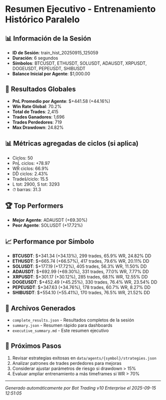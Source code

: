 # Resumen Ejecutivo - Entrenamiento Histórico Paralelo

## 📊 Información de la Sesión
- **ID de Sesión**: train_hist_20250915_125059
- **Duración**: 6 segundos
- **Símbolos**: BTCUSDT, ETHUSDT, SOLUSDT, ADAUSDT, XRPUSDT, DOGEUSDT, PEPEUSDT, SHIBUSDT
- **Balance Inicial por Agente**: $1,000.00

## 🎯 Resultados Globales
- **PnL Promedio por Agente**: $+441.58 (+44.16%)
- **Win Rate Global**: 70.2%
- **Total de Trades**: 2,415
- **Trades Ganadores**: 1,696
- **Trades Perdedores**: 719
- **Max Drawdown**: 24.82%

## 📊 Métricas agregadas de ciclos (si aplica)
- Ciclos: 50
- PnL̄ ciclos: +78.97
- WR̄ ciclos: 66.9%
- DD̄ ciclos: 2.43%
- Trades̄/ciclo: 15.5
- L tot: 2900, S tot: 3293
- ⏱̄ barras: 31.3


## 🏆 Top Performers
- **Mejor Agente**: ADAUSDT (+69.30%)
- **Peor Agente**: SOLUSDT (+17.72%)

## 📈 Performance por Símbolo
- **BTCUSDT**: $+341.34 (+34.13%), 299 trades, 65.9% WR, 24.82% DD
- **ETHUSDT**: $+665.74 (+66.57%), 417 trades, 79.6% WR, 20.11% DD
- **SOLUSDT**: $+177.19 (+17.72%), 405 trades, 56.3% WR, 11.50% DD
- **ADAUSDT**: $+692.99 (+69.30%), 331 trades, 77.0% WR, 7.77% DD
- **XRPUSDT**: $+301.17 (+30.12%), 285 trades, 68.1% WR, 12.55% DD
- **DOGEUSDT**: $+452.49 (+45.25%), 330 trades, 76.4% WR, 23.54% DD
- **PEPEUSDT**: $+347.63 (+34.76%), 178 trades, 60.7% WR, 8.27% DD
- **SHIBUSDT**: $+554.10 (+55.41%), 170 trades, 76.5% WR, 21.52% DD

## 📁 Archivos Generados
- `complete_results.json` - Resultados completos de la sesión
- `summary.json` - Resumen rápido para dashboards
- `executive_summary.md` - Este resumen ejecutivo

## 🎯 Próximos Pasos
1. Revisar estrategias exitosas en `data/agents/{symbol}/strategies.json`
2. Analizar patrones de trades perdedores para mejoras
3. Considerar ajustar parámetros de riesgo si drawdown > 15%
4. Evaluar ampliar entrenamiento a más timeframes si WR > 70%

---
*Generado automáticamente por Bot Trading v10 Enterprise el 2025-09-15 12:51:05*
